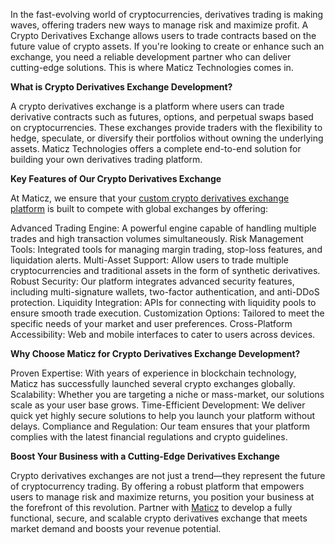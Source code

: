 In the fast-evolving world of cryptocurrencies, derivatives trading is making waves, offering traders new ways to manage risk and maximize profit. A Crypto Derivatives Exchange allows users to trade contracts based on the future value of crypto assets. If you're looking to create or enhance such an exchange, you need a reliable development partner who can deliver cutting-edge solutions. This is where Maticz Technologies comes in.

**What is Crypto Derivatives Exchange Development?**

A crypto derivatives exchange is a platform where users can trade derivative contracts such as futures, options, and perpetual swaps based on cryptocurrencies. These exchanges provide traders with the flexibility to hedge, speculate, or diversify their portfolios without owning the underlying assets. Maticz Technologies offers a complete end-to-end solution for building your own derivatives trading platform.

**Key Features of Our Crypto Derivatives Exchange**

At Maticz, we ensure that your [custom crypto derivatives exchange platform](https://maticz.com/derivatives-trading-software-development) is built to compete with global exchanges by offering:

Advanced Trading Engine: A powerful engine capable of handling multiple trades and high transaction volumes simultaneously.
Risk Management Tools: Integrated tools for managing margin trading, stop-loss features, and liquidation alerts.
Multi-Asset Support: Allow users to trade multiple cryptocurrencies and traditional assets in the form of synthetic derivatives.
Robust Security: Our platform integrates advanced security features, including multi-signature wallets, two-factor authentication, and anti-DDoS protection.
Liquidity Integration: APIs for connecting with liquidity pools to ensure smooth trade execution.
Customization Options: Tailored to meet the specific needs of your market and user preferences.
Cross-Platform Accessibility: Web and mobile interfaces to cater to users across devices.

**Why Choose Maticz for Crypto Derivatives Exchange Development?**

Proven Expertise: With years of experience in blockchain technology, Maticz has successfully launched several crypto exchanges globally.
Scalability: Whether you are targeting a niche or mass-market, our solutions scale as your user base grows.
Time-Efficient Development: We deliver quick yet highly secure solutions to help you launch your platform without delays.
Compliance and Regulation: Our team ensures that your platform complies with the latest financial regulations and crypto guidelines.

**Boost Your Business with a Cutting-Edge Derivatives Exchange**

Crypto derivatives exchanges are not just a trend—they represent the future of cryptocurrency trading. By offering a robust platform that empowers users to manage risk and maximize returns, you position your business at the forefront of this revolution. Partner with [Maticz](https://maticz.com/) to develop a fully functional, secure, and scalable crypto derivatives exchange that meets market demand and boosts your revenue potential.
